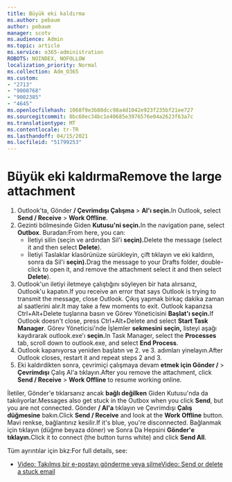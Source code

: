 ```yaml
---
title: Büyük eki kaldırma
ms.author: pebaum
author: pebaum
manager: scotv
ms.audience: Admin
ms.topic: article
ms.service: o365-administration
ROBOTS: NOINDEX, NOFOLLOW
localization_priority: Normal
ms.collection: Adm_O365
ms.custom:
- "2713"
- "9000768"
- "9002385"
- "4645"
ms.openlocfilehash: 1068f9e3b88dcc98a4d1042e923f235bf21ee727
ms.sourcegitcommit: 8bc60ec34bc1e40685e3976576e04a2623f63a7c
ms.translationtype: MT
ms.contentlocale: tr-TR
ms.lasthandoff: 04/15/2021
ms.locfileid: "51799253"
---
```

# <a name="remove-the-large-attachment"></a><span data-ttu-id="bfe31-102">Büyük eki kaldırma</span><span class="sxs-lookup"><span data-stu-id="bfe31-102">Remove the large attachment</span></span>

1. <span data-ttu-id="bfe31-103">Outlook'ta, Gönder **/ Çevrimdışı Çalışma**  >  **Al'ı seçin.**</span><span class="sxs-lookup"><span data-stu-id="bfe31-103">In Outlook, select **Send / Receive** > **Work Offline**.</span></span> 
2. <span data-ttu-id="bfe31-104">Gezinti bölmesinde Giden **Kutusu'ni seçin.**</span><span class="sxs-lookup"><span data-stu-id="bfe31-104">In the navigation pane, select **Outbox**.</span></span> <span data-ttu-id="bfe31-105">Buradan:</span><span class="sxs-lookup"><span data-stu-id="bfe31-105">From here, you can:</span></span> 
    - <span data-ttu-id="bfe31-106">İletiyi silin (seçin ve ardından Sil'i **seçin).**</span><span class="sxs-lookup"><span data-stu-id="bfe31-106">Delete the message (select it and then select **Delete**).</span></span>
    - <span data-ttu-id="bfe31-107">İletiyi Taslaklar klasörünüze sürükleyin, çift tıklayın ve eki kaldırın, sonra da Sil'i **seçin).**</span><span class="sxs-lookup"><span data-stu-id="bfe31-107">Drag the message to your Drafts folder, double-click to open it, and remove the attachment select it and then select **Delete**).</span></span>
3. <span data-ttu-id="bfe31-108">Outlook'un iletiyi iletmeye çalıştığını söyleyen bir hata alırsanız, Outlook'u kapatın.</span><span class="sxs-lookup"><span data-stu-id="bfe31-108">If you receive an error that says Outlook is trying to transmit the message, close Outlook.</span></span> <span data-ttu-id="bfe31-109">Çıkış yapmak birkaç dakika zaman al saatlerini alır.</span><span class="sxs-lookup"><span data-stu-id="bfe31-109">It may take a few moments to exit.</span></span> <span data-ttu-id="bfe31-110">Outlook kapanzsa Ctrl+Alt+Delete tuşlarına basın ve Görev Yöneticisini **Başlat'ı seçin.**</span><span class="sxs-lookup"><span data-stu-id="bfe31-110">If Outlook doesn't close, press Ctrl+Alt+Delete and select **Start Task Manager**.</span></span> <span data-ttu-id="bfe31-111">Görev Yöneticisi'nde İşlemler **sekmesini seçin,** listeyi aşağı kaydırarak outlook.exe'ı **seçin.**</span><span class="sxs-lookup"><span data-stu-id="bfe31-111">In Task Manager, select the **Processes** tab, scroll down to outlook.exe, and select **End Process**.</span></span>
4. <span data-ttu-id="bfe31-112">Outlook kapanıyorsa yeniden başlatın ve 2. ve 3. adımları yinelayın.</span><span class="sxs-lookup"><span data-stu-id="bfe31-112">After Outlook closes, restart it and repeat steps 2 and 3.</span></span> 
5. <span data-ttu-id="bfe31-113">Eki kaldırdikten sonra, çevrimiçi çalışmaya devam **etmek için Gönder /**  >  **Çevrimdışı** Çalış Al'a tıklayın.</span><span class="sxs-lookup"><span data-stu-id="bfe31-113">After you remove the attachment, click **Send / Receive** > **Work Offline** to resume working online.</span></span> 

<span data-ttu-id="bfe31-114">İletiler, Gönder'e tıklarsanız ancak **bağlı değilken** Giden Kutusu'nda da takılıyorlar.</span><span class="sxs-lookup"><span data-stu-id="bfe31-114">Messages also get stuck in the Outbox when you click **Send**, but you are not connected.</span></span> <span data-ttu-id="bfe31-115">Gönder **/ Al'a** tıklayın ve Çevrimdışı **Çalış düğmesine** bakın.</span><span class="sxs-lookup"><span data-stu-id="bfe31-115">Click **Send / Receive** and look at the **Work Offline** button.</span></span> <span data-ttu-id="bfe31-116">Mavi renkse, bağlantınız kesilir.</span><span class="sxs-lookup"><span data-stu-id="bfe31-116">If it's blue, you're disconnected.</span></span> <span data-ttu-id="bfe31-117">Bağlanmak için tıklayın (düğme beyaza döner) ve Sonra Da Hepsini **Gönder'e tıklayın.**</span><span class="sxs-lookup"><span data-stu-id="bfe31-117">Click it to connect (the button turns white) and click **Send All**.</span></span>
 
 <span data-ttu-id="bfe31-118">Tüm ayrıntılar için bkz:</span><span class="sxs-lookup"><span data-stu-id="bfe31-118">For full details, see:</span></span>
- [<span data-ttu-id="bfe31-119">Video: Takılmış bir e-postayı gönderme veya silme</span><span class="sxs-lookup"><span data-stu-id="bfe31-119">Video: Send or delete a stuck email</span></span>](https://support.office.com/article/Video-Send-or-delete-an-email-stuck-in-your-outbox-26d5d34a-4e5f-444a-a9e8-44db04a94dec) 